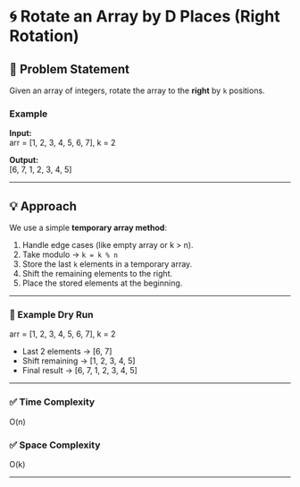 # 🌀 Rotate an Array by D Places (Right Rotation)

## 📘 Problem Statement
Given an array of integers, rotate the array to the **right** by `k` positions.

### Example
**Input:**  
arr = [1, 2, 3, 4, 5, 6, 7], k = 2  

**Output:**  
[6, 7, 1, 2, 3, 4, 5]

---

## 💡 Approach
We use a simple **temporary array method**:

1. Handle edge cases (like empty array or k > n).  
2. Take modulo → `k = k % n`  
3. Store the last `k` elements in a temporary array.  
4. Shift the remaining elements to the right.  
5. Place the stored elements at the beginning.

---

### 🧠 Example Dry Run
arr = [1, 2, 3, 4, 5, 6, 7], k = 2  
- Last 2 elements → [6, 7]  
- Shift remaining → [1, 2, 3, 4, 5]  
- Final result → [6, 7, 1, 2, 3, 4, 5]

---

### ✅ Time Complexity
O(n)

### ✅ Space Complexity
O(k)

---
